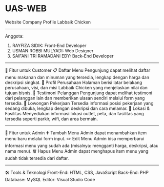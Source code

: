 # UAS-WEB
Website Company Profile Labbaik Chicken

---

Anggota: 
1. RAYFIZA SIDIK: Front-End Developer
2. USMAN ROBBI MULYADI: Web Designer
3. SAIFANI TRI RAMADANI EDY: Back-End Developer

---

👥 Fitur untuk Customer
📋 Daftar Menu
Pengunjung dapat melihat daftar menu makanan dan minuman yang tersedia, lengkap dengan harga dan deskripsi singkat.
🏢 Profil Perusahaan
Halaman berisi latar belakang perusahaan, visi, dan misi Labbaik Chicken yang menjelaskan nilai dan tujuan bisnis.
💬 Testimoni Pelanggan
Pengunjung dapat melihat testimoni dari pelanggan lain dan memberikan ulasan sendiri melalui form yang tersedia.
📢 Lowongan Pekerjaan
Tersedia informasi posisi pekerjaan yang sedang dibuka, lengkap dengan deskripsi dan cara melamar.
📍 Lokasi & Fasilitas
Menyediakan informasi lokasi outlet, peta, dan fasilitas yang tersedia seperti parkir, wifi, dan area bermain.

---

🔧 Fitur untuk Admin
➕ Tambah Menu
Admin dapat menambahkan item menu baru melalui form input.
✏️ Edit Menu
Admin bisa memperbarui informasi menu yang sudah ada (misalnya: mengganti harga, deskripsi, atau nama menu).
🗑️ Hapus Menu
Admin dapat menghapus item menu yang sudah tidak tersedia dari daftar.

---

🛠️ Tools & Teknologi
Front-End: HTML, CSS, JavaScript
Back-End: PHP
Database: MySQL
Editor: Visual Studio Code

